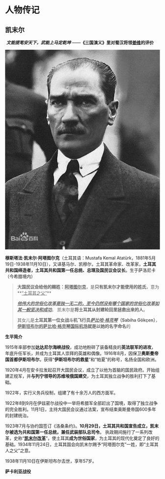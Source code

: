 # 人物传记

## 凯末尔

​				***文能提笔安天下，武能上马定乾坤*** 								 ——**《三国演义》里对蜀汉将领<u>姜维</u>的评价**

![](PIC\0.png)

**穆斯塔法·凯末尔·阿塔图尔克**（土耳其语：Mustafa Kemal Atatürk，1881年5月19日-1938年11月10日），又译基马尔、凯穆尔，土耳其革命家、改革家，**土耳其共和国缔造者，土耳其共和国第一任总统、总理及国民议会议长**。生于萨洛尼卡（今希腊境内）

> **大国民议会给他的赐姓：<u>阿塔图尔克</u>**，是**只有凯末尔才能使用的姓氏**，意为**<u>“土耳其之父”</u>**
>
> **<u>*他伟大的世俗化改革是独一无二的，至今仍然没有哪个国家的世俗化改革如其一般坚决和成功*</u>**。
> 凯末尔是**将土耳其从封建轮回里拯救出来的人**。
>
> 其女儿是**土耳其第一位女战斗机飞行员<u>*萨比哈·格克琴*</u>（Sabiha Gökçen）**，**<u>伊斯坦布尔的萨比哈·格克琴国际机场</u>**就是**以她的名字命名**的 

**生平简介**

1915年率部参加**达达尼尔海峡战役**，成功地粉碎了装备精良的**英法联军的进攻**，年底升任军长，并成为土耳其人崇拜的英雄和偶像。1916年8月，因保卫**奥斯曼帝国首都伊斯坦布尔**，获得“**伊斯坦布尔的救星**”和“帕夏”的称号，名扬全国和欧洲。

1920年4月在安卡拉发起召开大国民会议，成立了以他为首脑的国民政府。开始组建正规军，并**与列宁领导的苏维埃俄国建交**，为土耳其独立战争的胜利打下了基础。

1922年，实行义务兵役制，组建了有十余万人的西方面军。

1922年8到9月在伊兹密尔战役中一举将希腊军全部赶出了国境，取得了独立战争的完全胜利。11月1日，主持大国民会议通过法案，宣布结束奥斯曼帝国600多年的封建统治。

1923年7月与协约国签订《洛桑条约》。**10月29日，土耳其共和国宣告成立，凯末尔被选为共和国第一任总统，兼任武装部队总司令**。 执政期间施行了一系列改革，史称“**<u>凯末尔改革</u>**”，使土耳其**成为世俗国家**，为土耳其的现代化奠定了良好的基础。1934年11月24日，土耳其国会向凯末尔赐予“阿塔图尔克”一姓，即“土耳其人之父”之意。

1938年11月10日在伊斯坦布尔去世，享年57岁。

**萨卡利亚战役**

> 